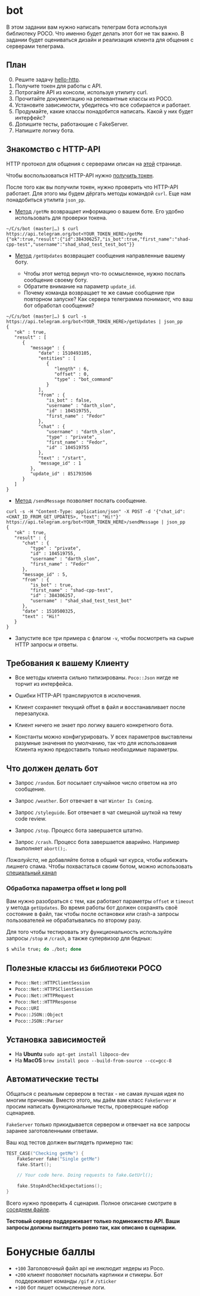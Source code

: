 # bot

В этом задании вам нужно написать телеграм бота используя библиотеку POCO.
Что именно будет делать этот бот не так важно. В задании будет оцениваться дизайн и
реализация клиента для общения с серверами телеграма.

## План

 0. Решите задачу [hello-http](https://gitlab.com/moskalenkoviktor/shad-cpp0-nn/tree/master/hello-http).
 1. Получите токен для работы с API.
 2. Потрогайте API из консоли, используя утилиту curl.
 3. Прочитайте документацию на релевантные классы из POCO.
 4. Установите зависимости, убедитесь что все собирается и работает.
 5. Продумайте, какие классы понадобится написать. Какой у них будет интерфейс?
 6. Допишите тесты, работающие с FakeServer.
 7. Напишите логику бота.

## Знакомство с HTTP-API

HTTP протокол для общения с серверами описан
на [этой](https://core.telegram.org/bots/api) странице.

Чтобы воспользоваться HTTP-API
нужно [получить токен](https://core.telegram.org/bots#6-botfather).

После того как вы получили токен, нужно проверить что HTTP-API
работает. Для этого мы будем дёргать методы командой `curl`. Еще нам
понадобиться утилита `json_pp`.

 * [Метод](https://core.telegram.org/bots/api#getme) `/getMe`
   возвращает информацию о вашем боте. Его удобно использовать для
   проверки токена.

```
~/C/s/bot (master|…) $ curl https://api.telegram.org/bot<YOUR_TOKEN_HERE>/getMe
{"ok":true,"result":{"id":384306257,"is_bot":true,"first_name":"shad-cpp-test","username":"shad_shad_test_test_bot"}}
```

 * [Метод](https://core.telegram.org/bots/api#getting-updates)
   `/getUpdates` возвращает сообщения направленные вашему боту.

   - Чтобы этот метод вернул что-то осмысленное, нужно послать
   сообщение своему боту.
   - Обратите внимание на параметр `update_id`.
   - Почему команда возвращает те же самые сообщение при повторном
     запуске? Как сервера телеграмма понимают, что ваш бот обработал
     сообщения?

```
~/C/s/bot (master|…) $ curl -s https://api.telegram.org/bot<YOUR_TOKEN_HERE>/getUpdates | json_pp
{
   "ok" : true,
   "result" : [
      {
         "message" : {
            "date" : 1510493105,
            "entities" : [
               {
                  "length" : 6,
                  "offset" : 0,
                  "type" : "bot_command"
               }
            ],
            "from" : {
               "is_bot" : false,
               "username" : "darth_slon",
               "id" : 104519755,
               "first_name" : "Fedor"
            },
            "chat" : {
               "username" : "darth_slon",
               "type" : "private",
               "first_name" : "Fedor",
               "id" : 104519755
            },
            "text" : "/start",
            "message_id" : 1
         },
         "update_id" : 851793506
      }
   ]
}
```

 * [Метод](https://core.telegram.org/bots/api#sendmessage)
   `/sendMessage` позволяет послать сообщение.

```
curl -s -H "Content-Type: application/json" -X POST -d '{"chat_id": <CHAT_ID_FROM_GET_UPDATES>, "text": "Hi!"}' https://api.telegram.org/bot<YOUR_TOKEN_HERE>/sendMessage | json_pp
{
   "ok" : true,
   "result" : {
      "chat" : {
         "type" : "private",
         "id" : 104519755,
         "username" : "darth_slon",
         "first_name" : "Fedor"
      },
      "message_id" : 5,
      "from" : {
         "is_bot" : true,
         "first_name" : "shad-cpp-test",
         "id" : 384306257,
         "username" : "shad_shad_test_test_bot"
      },
      "date" : 1510500325,
      "text" : "Hi!"
   }
}
```

 * Запустите все три примера с флагом `-v`, чтобы посмотреть на сырые
   HTTP запросы и ответы.

## Требования к вашему Клиенту

 * Все методы клиента сильно типизированы. `Poco::Json` нигде не торчит из интерфейса.

 * Ошибки HTTP-API транслируются в исключения.

 * Клиент сохраняет текущий offset в файл и восстанавливает после перезапуска.

 * Клиент ничего не знает про логику вашего конкретного бота.

 * Константы можно конфигурировать. У всех параметров выставлены
   разумные значения по умолчанию, так что для использования Клиента нужно
   предоставить только необходимые параметры.

## Что должен делать бот

 * Запрос `/random`. Бот посылает случайное число ответом на это сообщение.

 * Запрос `/weather`. Бот отвечает в чат `Winter Is Coming`.

 * Запрос `/styleguide`. Бот отвечает в чат смешной шуткой на тему code review.

 * Запрос `/stop`. Процесс бота завершается штатно.

 * Запрос `/crash`. Процесс бота завершается аварийно. Например выполняет `abort();`.

*Пожалуйста*, не добавляйте ботов в общий чат курса, чтобы избежать лишнего спама.
Чтобы похвастаться своим ботом, можно использовать [специальный канал](https://t.me/+ekNA7iCYdvU0ZmZi)

### Обработка параметра offset и long poll

Вам нужно разобраться с тем, как работают параметры `offset` и `timeout` у метода `getUpdates`.
Во время работы бот должен сохранять своё состояние в файл, так чтобы после остановки или crash-а
запросы пользователей не обрабатывались по второму разу.

Для того чтобы тестировать эту функциональность используйте запросы `/stop` и `/crash`, а также
супервизор для бедных:

```bash
$ while true; do ./bot; done
```

## Полезные классы из библиотеки POCO

 - `Poco::Net::HTTPClientSession`
 - `Poco::Net::HTTPSClientSession`
 - `Poco::Net::HTTPRequest`
 - `Poco::Net::HTTPResponse`
 - `Poco::URI`
 - `Poco::JSON::Object`
 - `Poco::JSON::Parser`

## Установка зависимостей

 * На **Ubuntu** `sudo apt-get install libpoco-dev`
 * На **MacOS** `brew install poco --build-from-source --cc=gcc-8`

## Автоматические тесты

Общаться с реальным сервером в тестах - не самая лучшая идея по многим
причинам. Вместо этого, мы даём вам класс `FakeServer` и просим
написать функциональные тесты, проверяющие набор сценариев.

`FakeServer` только прикидывается сервером и отвечает на все запросы
заранее заготовленными ответами.

Ваш код тестов должен выглядеть примерно так:

```c++
TEST_CASE("Checking getMe") {
    FakeServer fake("Single getMe")
    fake.Start();

    // Your code here. Doing requests to fake.GetUrl();

    fake.StopAndCheckExpectations();
}
```

Всего нужно проверить 4 сценария. Полное описание смотрите в
[соседнем файле](TESTING_SCENARIOS.md).

**Тестовый сервер поддерживает только подмножество API. Ваши запросы должны выглядеть ровно так,
как описано в сценарии.**

# Бонусные баллы

 * `+100` Заголовочный файл api не инклюдит хедеры из Poco.
 * `+200` клиент позволяет посылать картинки и стикеры. Бот поддерживает команды `/gif` и `/sticker`
 * `+100` бот пишет осмысленные логи.
